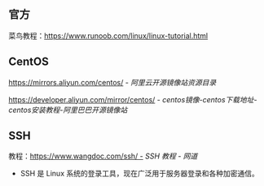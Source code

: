 ## 官方

菜鸟教程：https://www.runoob.com/linux/linux-tutorial.html

## CentOS

https://mirrors.aliyun.com/centos/ - *阿里云开源镜像站资源目录*

https://developer.aliyun.com/mirror/centos/ - *centos镜像-centos下载地址-centos安装教程-阿里巴巴开源镜像站*

## SSH

教程：https://www.wangdoc.com/ssh/ - *SSH 教程 - 网道*

- SSH 是 Linux 系统的登录工具，现在广泛用于服务器登录和各种加密通信。
